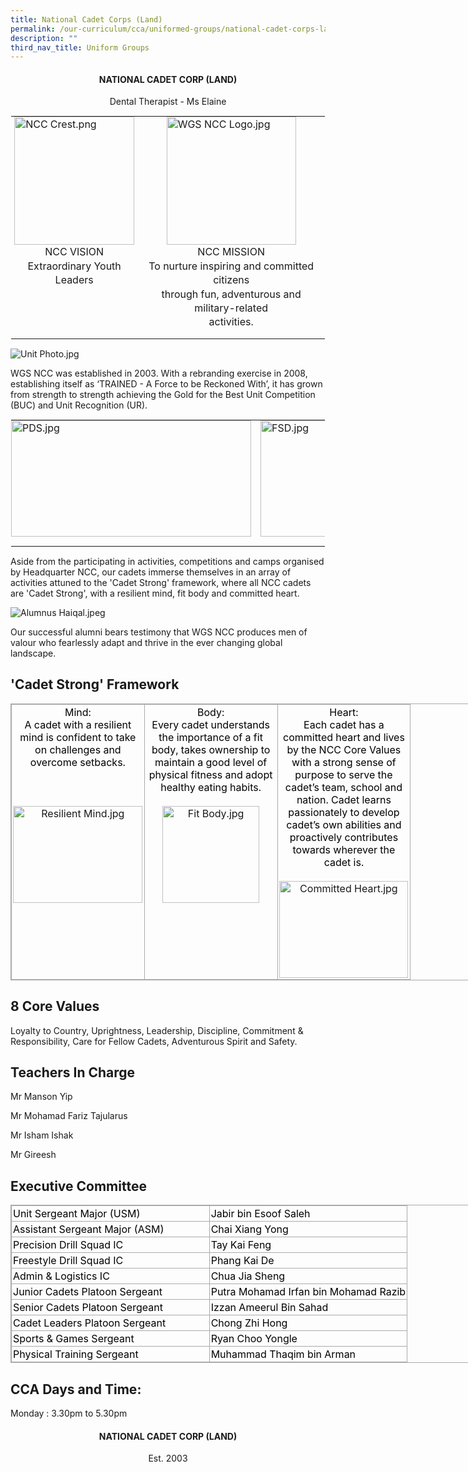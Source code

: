 ```yaml
---
title: National Cadet Corps (Land)
permalink: /our-curriculum/cca/uniformed-groups/national-cadet-corps-land/
description: ""
third_nav_title: Uniform Groups
---
```

<h4 style="text-align:center;">NATIONAL CADET CORP (LAND)</h4>

<p style="text-align:center;">Dental Therapist - Ms Elaine</p>

<table style="margin: auto; outline: 0px; padding: 0px; border-collapse: collapse; clear: both; border: 1px solid transparent; table-layout: fixed;" class="ive_eobj_center ives_tab_kosong"><tbody style="margin: 0px; outline: 0px; padding: 0px;"><tr style="margin: 0px; outline: 0px; padding: 0px;"><td style="margin: 0px; outline: 0px; padding: 0px 15px 15px 0px; vertical-align: top;"><img style="margin: auto; outline: none; padding: 0px; border: none; clear: both; display: block; width: 192px; height: 205px;" class="ive_eobj_center" alt="NCC Crest.png" src="https://woodgrovesec.moe.edu.sg/qql/slot/u609/2020/CCA/Uniformed%20Groups/NCC/NCC%20Crest.png"><div style="margin: 0px; outline: 0px; padding: 0px; line-height: 22.4px; text-align: center;"><span style="margin: 0px; outline: 0px; padding: 0px; background-color: initial;">NCC VISION</span></div><div style="margin: 0px; outline: 0px; padding: 0px; line-height: 22.4px; text-align: center;"><span style="margin: 0px; outline: 0px; padding: 0px; background-color: initial;">Extraordinary Youth Leaders</span></div></td><td style="margin: 0px; outline: 0px; padding: 0px 15px 15px 0px; vertical-align: top;"><img style="margin: auto; outline: none; padding: 0px; border: none; clear: both; display: block; width: 207px; height: 205px;" class="ive_eobj_center" alt="WGS NCC Logo.jpg" width="100%" src="https://woodgrovesec.moe.edu.sg/qql/slot/u609/2020/CCA/Uniformed%20Groups/NCC/WGS%20NCC%20Logo.jpg"><div style="margin: 0px; outline: 0px; padding: 0px; line-height: 22.4px; text-align: center;"><span style="margin: 0px; outline: 0px; padding: 0px; background-color: initial;">NCC MISSION</span></div><div style="margin: 0px; outline: 0px; padding: 0px; line-height: 22.4px; text-align: center;"><span style="margin: 0px; outline: 0px; padding: 0px; background-color: initial;">To nurture inspiring and committed citizens</span></div><div style="margin: 0px; outline: 0px; padding: 0px; line-height: 22.4px; text-align: center;"><span style="margin: 0px; outline: 0px; padding: 0px; background-color: initial;">through fun, adventurous and military-related</span></div><div style="margin: 0px; outline: 0px; padding: 0px; line-height: 22.4px; text-align: center;"><span style="margin: 0px; outline: 0px; padding: 0px; background-color: initial;">activities.</span></div></td></tr></tbody></table>

  
![Unit Photo.jpg](https://woodgrovesec.moe.edu.sg/qql/slot/u609/2020/CCA/Uniformed%20Groups/NCC/Unit%20Photo.jpg)

  

WGS NCC was established in 2003. With a rebranding exercise in 2008, establishing itself as ‘TRAINED - A Force to be Reckoned With’, it has grown from strength to strength achieving the Gold for the Best Unit Competition (BUC) and Unit Recognition (UR).

  

  

<table style="margin: auto; outline: 0px; padding: 0px; border-collapse: collapse; clear: both; border: 1px solid transparent; table-layout: fixed;" class="ive_eobj_center ives_tab_kosong"><tbody style="margin: 0px; outline: 0px; padding: 0px;"><tr style="margin: 0px; outline: 0px; padding: 0px;"><td style="margin: 0px; outline: 0px; padding: 0px 15px 15px 0px; vertical-align: top;"><img style="margin: auto; outline: none; padding: 0px; border: none; clear: both; display: block; width: 384px; height: 186px;" class="ive_eobj_center" alt="PDS.jpg" width="100%" src="https://woodgrovesec.moe.edu.sg/qql/slot/u609/2020/CCA/Uniformed%20Groups/NCC/PDS.jpg"></td><td style="margin: 0px; outline: 0px; padding: 0px 15px 15px 0px; vertical-align: top;"><img style="margin: auto; outline: none; padding: 0px; border: none; clear: both; display: block; width: 383px; height: 186px;" class="ive_eobj_center" alt="FSD.jpg" width="100%" src="https://woodgrovesec.moe.edu.sg/qql/slot/u609/2020/CCA/Uniformed%20Groups/NCC/FSD.jpg"></td></tr></tbody></table>

Aside from the participating in activities, competitions and camps organised by Headquarter NCC, our cadets immerse themselves in an array of activities attuned to the 'Cadet Strong' framework, where all NCC cadets are 'Cadet Strong', with a resilient mind, fit body and committed heart.

  

  

![Alumnus Haiqal.jpeg](https://woodgrovesec.moe.edu.sg/qql/slot/u609/2020/CCA/Uniformed%20Groups/NCC/Alumnus%20Haiqal.jpeg)

  

Our successful alumni bears testimony that WGS NCC produces men of valour who fearlessly adapt and thrive in the ever changing global landscape.

  

'Cadet Strong' Framework
------------------------

<table style="margin: 0px; outline: 0px; padding: 0px; border-collapse: collapse; border: 1px solid rgb(170, 170, 170); width: 856px;" class="iveo_table ives_tab_simple3" cellpadding="0" cellspacing="0" border="0"><tbody style="margin: 0px; outline: 0px; padding: 0px;"><tr style="margin: 0px; outline: 0px; padding: 0px;"><td style="margin: 0px; outline: 0px; padding: 2px; text-align: center; border: 1px solid rgb(170, 170, 170); width: 155.8pt;" valign="top"><font style="margin: 0px; outline: 0px; padding: 0px;" color="#000000">Mind:<br style="margin: 0px; outline: 0px; padding: 0px;">A cadet with a resilient mind is confident to take on challenges and overcome setbacks.</font><br style="margin: 0px; outline: 0px; padding: 0px;"><br style="margin: 0px; outline: 0px; padding: 0px;"><br style="margin: 0px; outline: 0px; padding: 0px;"><br style="margin: 0px; outline: 0px; padding: 0px;"><img style="margin: auto; outline: none; padding: 0px; border: none; clear: both; display: block; width: 207px; height: 155px;" class="ive_eobj_center" alt="Resilient Mind.jpg" width="100%" src="https://woodgrovesec.moe.edu.sg/qql/slot/u609/2020/CCA/Uniformed%20Groups/NCC/Resilient%20Mind.jpg"></td><td style="margin: 0px; outline: 0px; padding: 2px; text-align: center; border: 1px solid rgb(170, 170, 170); width: 155.85pt;" valign="top"><font style="margin: 0px; outline: 0px; padding: 0px;" color="#000000">Body:<br style="margin: 0px; outline: 0px; padding: 0px;">Every cadet understands the importance of a fit body, takes ownership to maintain a good level of physical fitness and adopt healthy eating habits.</font><br style="margin: 0px; outline: 0px; padding: 0px;"><br style="margin: 0px; outline: 0px; padding: 0px;"><img style="margin: auto; outline: none; padding: 0px; border: none; clear: both; display: block; width: 155px; height: 155px;" class="ive_eobj_center" alt="Fit Body.jpg" width="100%" src="https://woodgrovesec.moe.edu.sg/qql/slot/u609/2020/CCA/Uniformed%20Groups/NCC/Fit%20Body.jpg"></td><td style="margin: 0px; outline: 0px; padding: 2px; text-align: center; border: 1px solid rgb(170, 170, 170); width: 155.85pt;" valign="top"><font style="margin: 0px; outline: 0px; padding: 0px;" color="#000000">Heart:<br style="margin: 0px; outline: 0px; padding: 0px;">Each cadet has a committed heart and lives by the NCC Core Values with a strong sense of purpose to serve the cadet’s team, school and nation. Cadet learns passionately to develop cadet’s own abilities and proactively contributes towards wherever the cadet is.</font><br style="margin: 0px; outline: 0px; padding: 0px;"><br style="margin: 0px; outline: 0px; padding: 0px;"><img style="margin: auto; outline: none; padding: 0px; border: none; clear: both; display: block; width: 206px; height: 155px;" class="ive_eobj_center" alt="Committed Heart.jpg" width="100%" src="https://woodgrovesec.moe.edu.sg/qql/slot/u609/2020/CCA/Uniformed%20Groups/NCC/Committed%20Heart.jpg"></td></tr></tbody></table>

  

8 Core Values
-------------

Loyalty to Country, Uprightness, Leadership, Discipline, Commitment &amp; Responsibility, Care for Fellow Cadets, Adventurous Spirit and Safety.

Teachers In Charge
------------------

Mr Manson Yip

Mr Mohamad Fariz Tajularus

Mr Isham Ishak

Mr Gireesh

Executive Committee
-------------------

<table style="margin: 0px; outline: 0px; padding: 0px; border-collapse: collapse; border: 1px solid rgb(170, 170, 170); width: 856px;" class="iveo_table ives_tab_simple3" cellpadding="0" cellspacing="0" border="0"><tbody style="margin: 0px; outline: 0px; padding: 0px;"><tr style="margin: 0px; outline: 0px; padding: 0px;"><td style="margin: 0px; outline: 0px; padding: 2px; text-align: left; border: 1px solid rgb(170, 170, 170); width: 233.75pt;" valign="top"><font style="margin: 0px; outline: 0px; padding: 0px;" color="#000000">Unit Sergeant Major (USM)</font><br style="margin: 0px; outline: 0px; padding: 0px;"></td><td style="margin: 0px; outline: 0px; padding: 2px; text-align: left; border: 1px solid rgb(170, 170, 170); width: 233.75pt;" valign="top"><font style="margin: 0px; outline: 0px; padding: 0px;" color="#000000">Jabir bin Esoof Saleh</font><br style="margin: 0px; outline: 0px; padding: 0px;"></td></tr><tr style="margin: 0px; outline: 0px; padding: 0px;"><td style="margin: 0px; outline: 0px; padding: 2px; text-align: left; border: 1px solid rgb(170, 170, 170); width: 233.75pt;" valign="top"><font style="margin: 0px; outline: 0px; padding: 0px;" color="#000000">Assistant Sergeant Major (ASM)</font><br style="margin: 0px; outline: 0px; padding: 0px;"></td><td style="margin: 0px; outline: 0px; padding: 2px; text-align: left; border: 1px solid rgb(170, 170, 170); width: 233.75pt;" valign="top"><font style="margin: 0px; outline: 0px; padding: 0px;" color="#000000">Chai Xiang Yong</font><br style="margin: 0px; outline: 0px; padding: 0px;"></td></tr><tr style="margin: 0px; outline: 0px; padding: 0px;"><td style="margin: 0px; outline: 0px; padding: 2px; text-align: left; border: 1px solid rgb(170, 170, 170); width: 233.75pt;" valign="top"><font style="margin: 0px; outline: 0px; padding: 0px;" color="#000000">Precision Drill Squad IC</font><br style="margin: 0px; outline: 0px; padding: 0px;"></td><td style="margin: 0px; outline: 0px; padding: 2px; text-align: left; border: 1px solid rgb(170, 170, 170); width: 233.75pt;" valign="top"><font style="margin: 0px; outline: 0px; padding: 0px;" color="#000000">Tay Kai Feng</font><br style="margin: 0px; outline: 0px; padding: 0px;"></td></tr><tr style="margin: 0px; outline: 0px; padding: 0px;"><td style="margin: 0px; outline: 0px; padding: 2px; text-align: left; border: 1px solid rgb(170, 170, 170); width: 233.75pt;" valign="top"><font style="margin: 0px; outline: 0px; padding: 0px;" color="#000000">Freestyle Drill Squad IC</font><br style="margin: 0px; outline: 0px; padding: 0px;"></td><td style="margin: 0px; outline: 0px; padding: 2px; text-align: left; border: 1px solid rgb(170, 170, 170); width: 233.75pt;" valign="top"><font style="margin: 0px; outline: 0px; padding: 0px;" color="#000000">Phang Kai De</font><br style="margin: 0px; outline: 0px; padding: 0px;"></td></tr><tr style="margin: 0px; outline: 0px; padding: 0px;"><td style="margin: 0px; outline: 0px; padding: 2px; text-align: left; border: 1px solid rgb(170, 170, 170); width: 233.75pt;" valign="top"><font style="margin: 0px; outline: 0px; padding: 0px;" color="#000000">Admin &amp; Logistics IC</font><br style="margin: 0px; outline: 0px; padding: 0px;"></td><td style="margin: 0px; outline: 0px; padding: 2px; text-align: left; border: 1px solid rgb(170, 170, 170); width: 233.75pt;" valign="top"><font style="margin: 0px; outline: 0px; padding: 0px;" color="#000000">Chua Jia Sheng</font><br style="margin: 0px; outline: 0px; padding: 0px;"></td></tr><tr style="margin: 0px; outline: 0px; padding: 0px;"><td style="margin: 0px; outline: 0px; padding: 2px; text-align: left; border: 1px solid rgb(170, 170, 170); width: 233.75pt;" valign="top"><font style="margin: 0px; outline: 0px; padding: 0px;" color="#000000">Junior Cadets Platoon Sergeant</font><br style="margin: 0px; outline: 0px; padding: 0px;"></td><td style="margin: 0px; outline: 0px; padding: 2px; text-align: left; border: 1px solid rgb(170, 170, 170); width: 233.75pt;" valign="top"><font style="margin: 0px; outline: 0px; padding: 0px;" color="#000000">Putra Mohamad Irfan bin Mohamad Razib</font><br style="margin: 0px; outline: 0px; padding: 0px;"></td></tr><tr style="margin: 0px; outline: 0px; padding: 0px;"><td style="margin: 0px; outline: 0px; padding: 2px; text-align: left; border: 1px solid rgb(170, 170, 170); width: 233.75pt;" valign="top"><font style="margin: 0px; outline: 0px; padding: 0px;" color="#000000">Senior Cadets Platoon Sergeant</font><br style="margin: 0px; outline: 0px; padding: 0px;"></td><td style="margin: 0px; outline: 0px; padding: 2px; text-align: left; border: 1px solid rgb(170, 170, 170); width: 233.75pt;" valign="top"><font style="margin: 0px; outline: 0px; padding: 0px;" color="#000000">Izzan Ameerul Bin Sahad</font><br style="margin: 0px; outline: 0px; padding: 0px;"></td></tr><tr style="margin: 0px; outline: 0px; padding: 0px;"><td style="margin: 0px; outline: 0px; padding: 2px; text-align: left; border: 1px solid rgb(170, 170, 170); width: 233.75pt;" valign="top"><font style="margin: 0px; outline: 0px; padding: 0px;" color="#000000">Cadet Leaders Platoon Sergeant</font><br style="margin: 0px; outline: 0px; padding: 0px;"></td><td style="margin: 0px; outline: 0px; padding: 2px; text-align: left; border: 1px solid rgb(170, 170, 170); width: 233.75pt;" valign="top"><font style="margin: 0px; outline: 0px; padding: 0px;" color="#000000">Chong Zhi Hong</font><br style="margin: 0px; outline: 0px; padding: 0px;"></td></tr><tr style="margin: 0px; outline: 0px; padding: 0px;"><td style="margin: 0px; outline: 0px; padding: 2px; text-align: left; border: 1px solid rgb(170, 170, 170); width: 233.75pt;" valign="top"><font style="margin: 0px; outline: 0px; padding: 0px;" color="#000000">Sports &amp; Games Sergeant</font><br style="margin: 0px; outline: 0px; padding: 0px;"></td><td style="margin: 0px; outline: 0px; padding: 2px; text-align: left; border: 1px solid rgb(170, 170, 170); width: 233.75pt;" valign="top"><font style="margin: 0px; outline: 0px; padding: 0px;" color="#000000">Ryan Choo Yongle</font><br style="margin: 0px; outline: 0px; padding: 0px;"></td></tr><tr style="margin: 0px; outline: 0px; padding: 0px;"><td style="margin: 0px; outline: 0px; padding: 2px; text-align: left; border: 1px solid rgb(170, 170, 170); width: 233.75pt;" valign="top"><font style="margin: 0px; outline: 0px; padding: 0px;" color="#000000">Physical Training Sergeant</font><br style="margin: 0px; outline: 0px; padding: 0px;"></td><td style="margin: 0px; outline: 0px; padding: 2px; text-align: left; border: 1px solid rgb(170, 170, 170); width: 233.75pt;" valign="top"><font style="margin: 0px; outline: 0px; padding: 0px;" color="#000000">Muhammad Thaqim bin Arman</font><br style="margin: 0px; outline: 0px; padding: 0px;"></td></tr></tbody></table>

  

CCA Days and Time:
------------------

Monday :&nbsp;3.30pm to 5.30pm<h4 style="text-align:center;">NATIONAL CADET CORP (LAND)</h4>
<p style="text-align:center;">Est. 2003</p>